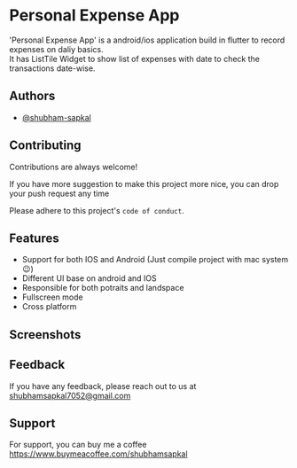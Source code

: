 
# Personal Expense App

'Personal Expense App' is a android/ios application build in flutter
to record expenses on daliy basics.<br />
It has ListTile Widget to show list of expenses with date to check the transactions date-wise.

## Authors

- [@shubham-sapkal](https://www.github.com/shubham-sapkal)

## Contributing

Contributions are always welcome!

If you have more suggestion to make this project more nice, you can drop your push request any time

Please adhere to this project's `code of conduct`.

## Features

- Support for both IOS and Android (Just compile project with mac system 😉)
- Different UI base on android and IOS
- Responsible for both potraits and landspace
- Fullscreen mode
- Cross platform

  
## Screenshots

  
## Feedback

If you have any feedback, please reach out to us at shubhamsapkal7052@gmail.com

  
## Support

For support, you can buy me a coffee https://www.buymeacoffee.com/shubhamsapkal

  
